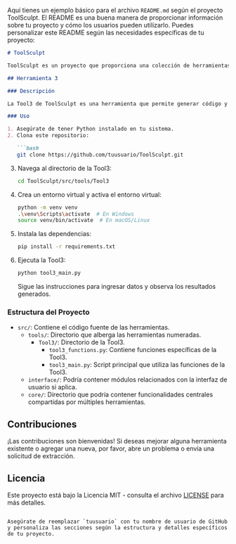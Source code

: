 Aquí tienes un ejemplo básico para el archivo `README.md` según el proyecto ToolSculpt. El README es una buena manera de proporcionar información sobre tu proyecto y cómo los usuarios pueden utilizarlo. Puedes personalizar este README según las necesidades específicas de tu proyecto:

```markdown
# ToolSculpt

ToolSculpt es un proyecto que proporciona una colección de herramientas para tareas específicas. Cada herramienta se encuentra en su propio directorio y está diseñada para realizar una función particular.

## Herramienta 3

### Descripción

La Tool3 de ToolSculpt es una herramienta que permite generar código y realizar análisis de datos de manera simple.

### Uso

1. Asegúrate de tener Python instalado en tu sistema.
2. Clona este repositorio:

   ```bash
   git clone https://github.com/tuusuario/ToolSculpt.git
   ```

3. Navega al directorio de la Tool3:

   ```bash
   cd ToolSculpt/src/tools/Tool3
   ```

4. Crea un entorno virtual y activa el entorno virtual:

   ```bash
   python -m venv venv
   .\venv\Scripts\activate  # En Windows
   source venv/bin/activate  # En macOS/Linux
   ```

5. Instala las dependencias:

   ```bash
   pip install -r requirements.txt
   ```

6. Ejecuta la Tool3:

   ```bash
   python tool3_main.py
   ```

   Sigue las instrucciones para ingresar datos y observa los resultados generados.

### Estructura del Proyecto

- `src/`: Contiene el código fuente de las herramientas.
  - `tools/`: Directorio que alberga las herramientas numeradas.
    - `Tool3/`: Directorio de la Tool3.
      - `tool3_functions.py`: Contiene funciones específicas de la Tool3.
      - `tool3_main.py`: Script principal que utiliza las funciones de la Tool3.
  - `interface/`: Podría contener módulos relacionados con la interfaz de usuario si aplica.
  - `core/`: Directorio que podría contener funcionalidades centrales compartidas por múltiples herramientas.

## Contribuciones

¡Las contribuciones son bienvenidas! Si deseas mejorar alguna herramienta existente o agregar una nueva, por favor, abre un problema o envía una solicitud de extracción.

## Licencia

Este proyecto está bajo la Licencia MIT - consulta el archivo [LICENSE](LICENSE) para más detalles.
```

Asegúrate de reemplazar `tuusuario` con tu nombre de usuario de GitHub y personaliza las secciones según la estructura y detalles específicos de tu proyecto.
